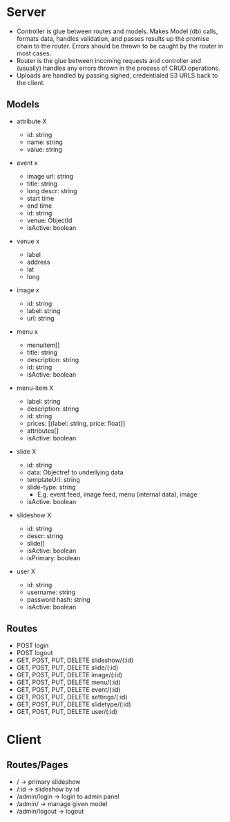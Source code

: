 Server
======

- Controller is glue between routes and models. Makes Model (db) calls, formats data, handles validation, and passes results up the promise chain to the router. Errors should be thrown to be caught by the router in most cases.
- Router is the glue between incoming requests and controller and (usually) handles any errors thrown in the process of CRUD operations.
- Uploads are handled by passing signed, credentialed S3 URLS back to the client.

Models
------
- attribute X
    - id: string
    - name: string
    - value: string

- event x
    - image url: string
    - title: string
    - long descr: string
    - start time
    - end time
    - id: string
    - venue: ObjectId
    - isActive: boolean

- venue x
    - label
    - address
    - lat
    - long

- image x
    - id: string
    - label: string
    - url: string

- menu x
    - menuitem[]
    - title: string
    - description: string
    - id: string
    - isActive: boolean

- menu-item X
    - label: string
    - description: string
    - id: string
    - prices: [{label: string, price: float}]
    - attributes[]
    - isActive: boolean

- slide X
    - id: string
    - data: Objectref to underlying data
    - templateUrl: string
    - slide-type: string
        - E.g. event feed, image feed, menu (internal data), image
    - isActive: boolean


- slideshow X
    - id: string
    - descr: string
    - slide[]
    - isActive: boolean
    - isPrimary: boolean

- user X
    - id: string
    - username: string
    - password hash: string
    - isActive: boolean

Routes
------
- POST login
- POST logout
- GET, POST, PUT, DELETE slideshow/(:id)
- GET, POST, PUT, DELETE slide/(:id)
- GET, POST, PUT, DELETE image/(:id)
- GET, POST, PUT, DELETE menu/(:id)
- GET, POST, PUT, DELETE event/(:id)
- GET, POST, PUT, DELETE settings/(:id)
- GET, POST, PUT, DELETE slidetype/(:id)
- GET, POST, PUT, DELETE user/(:id)

Client
======

Routes/Pages
------------
- / -> primary slideshow
- /:id -> slideshow by id
- /admin/login -> login to admin panel
- /admin/<model> -> manage given model
- /admin/logout -> logout
